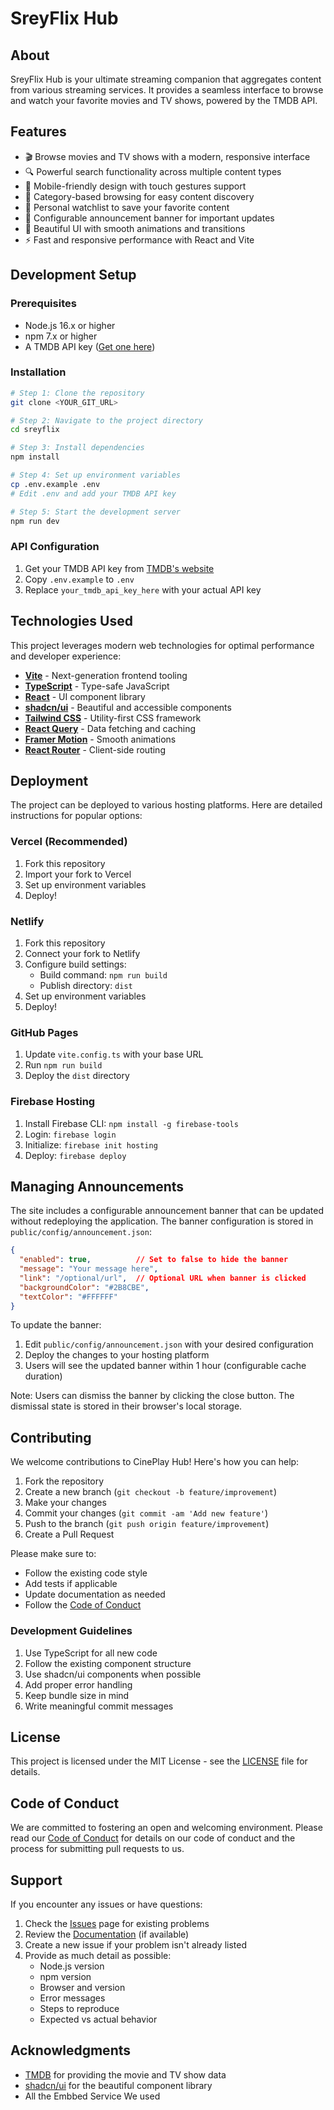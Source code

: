 # SreyFlix Hub

## About

SreyFlix Hub is your ultimate streaming companion that aggregates content from various streaming services. It provides a seamless interface to browse and watch your favorite movies and TV shows, powered by the TMDB API.

## Features

- 🎬 Browse movies and TV shows with a modern, responsive interface
- 🔍 Powerful search functionality across multiple content types
- 📱 Mobile-friendly design with touch gestures support
- 🎯 Category-based browsing for easy content discovery
- 💾 Personal watchlist to save your favorite content
- 📢 Configurable announcement banner for important updates
- 🌙 Beautiful UI with smooth animations and transitions
- ⚡ Fast and responsive performance with React and Vite

## Development Setup

### Prerequisites

- Node.js 16.x or higher
- npm 7.x or higher
- A TMDB API key ([Get one here](https://www.themoviedb.org/documentation/api))

### Installation

```sh
# Step 1: Clone the repository
git clone <YOUR_GIT_URL>

# Step 2: Navigate to the project directory
cd sreyflix

# Step 3: Install dependencies
npm install

# Step 4: Set up environment variables
cp .env.example .env
# Edit .env and add your TMDB API key

# Step 5: Start the development server
npm run dev
```

### API Configuration

1. Get your TMDB API key from [TMDB's website](https://www.themoviedb.org/documentation/api)
2. Copy `.env.example` to `.env`
3. Replace `your_tmdb_api_key_here` with your actual API key

## Technologies Used

This project leverages modern web technologies for optimal performance and developer experience:

- **[Vite](https://vitejs.dev/)** - Next-generation frontend tooling
- **[TypeScript](https://www.typescriptlang.org/)** - Type-safe JavaScript
- **[React](https://reactjs.org/)** - UI component library
- **[shadcn/ui](https://ui.shadcn.com/)** - Beautiful and accessible components
- **[Tailwind CSS](https://tailwindcss.com/)** - Utility-first CSS framework
- **[React Query](https://tanstack.com/query)** - Data fetching and caching
- **[Framer Motion](https://www.framer.com/motion/)** - Smooth animations
- **[React Router](https://reactrouter.com/)** - Client-side routing

## Deployment

The project can be deployed to various hosting platforms. Here are detailed instructions for popular options:

### Vercel (Recommended)
1. Fork this repository
2. Import your fork to Vercel
3. Set up environment variables
4. Deploy!

### Netlify
1. Fork this repository
2. Connect your fork to Netlify
3. Configure build settings:
   - Build command: `npm run build`
   - Publish directory: `dist`
4. Set up environment variables
5. Deploy!

### GitHub Pages
1. Update `vite.config.ts` with your base URL
2. Run `npm run build`
3. Deploy the `dist` directory

### Firebase Hosting
1. Install Firebase CLI: `npm install -g firebase-tools`
2. Login: `firebase login`
3. Initialize: `firebase init hosting`
4. Deploy: `firebase deploy`

## Managing Announcements

The site includes a configurable announcement banner that can be updated without redeploying the application. The banner configuration is stored in `public/config/announcement.json`:

```json
{
  "enabled": true,          // Set to false to hide the banner
  "message": "Your message here",
  "link": "/optional/url",  // Optional URL when banner is clicked
  "backgroundColor": "#2B8CBE",
  "textColor": "#FFFFFF"
}
```

To update the banner:
1. Edit `public/config/announcement.json` with your desired configuration
2. Deploy the changes to your hosting platform
3. Users will see the updated banner within 1 hour (configurable cache duration)

Note: Users can dismiss the banner by clicking the close button. The dismissal state is stored in their browser's local storage.

## Contributing

We welcome contributions to CinePlay Hub! Here's how you can help:

1. Fork the repository
2. Create a new branch (`git checkout -b feature/improvement`)
3. Make your changes
4. Commit your changes (`git commit -am 'Add new feature'`)
5. Push to the branch (`git push origin feature/improvement`)
6. Create a Pull Request

Please make sure to:
- Follow the existing code style
- Add tests if applicable
- Update documentation as needed
- Follow the [Code of Conduct](CODE_OF_CONDUCT.md)

### Development Guidelines

1. Use TypeScript for all new code
2. Follow the existing component structure
3. Use shadcn/ui components when possible
4. Add proper error handling
5. Keep bundle size in mind
6. Write meaningful commit messages

## License

This project is licensed under the MIT License - see the [LICENSE](LICENSE) file for details.

## Code of Conduct

We are committed to fostering an open and welcoming environment. Please read our [Code of Conduct](CODE_OF_CONDUCT.md) for details on our code of conduct and the process for submitting pull requests to us.

## Support

If you encounter any issues or have questions:

1. Check the [Issues](../../issues) page for existing problems
2. Review the [Documentation](../../wiki) (if available)
3. Create a new issue if your problem isn't already listed
4. Provide as much detail as possible:
   - Node.js version
   - npm version
   - Browser and version
   - Error messages
   - Steps to reproduce
   - Expected vs actual behavior

## Acknowledgments

- [TMDB](https://www.themoviedb.org/) for providing the movie and TV show data
- [shadcn/ui](https://ui.shadcn.com/) for the beautiful component library
- All the Embbed Service We used 

